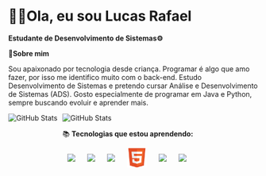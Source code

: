 <h1>🧑‍🦱Ola, eu sou Lucas Rafael</h1>

**Estudante de Desenvolvimento de Sistemas⚙️**

**🔎Sobre mim**

Sou apaixonado por tecnologia desde criança. Programar é algo que amo fazer, por isso me identifico muito com o back-end. Estudo Desenvolvimento de Sistemas e pretendo cursar Análise e Desenvolvimento de Sistemas (ADS). Gosto especialmente de programar em Java e Python, sempre buscando evoluir e aprender mais.

<img 
    align="left" 
    alt="GitHub Stats" 
    height="160" 
    style="padding-right: 10px;" 
    src="https://github-readme-stats.vercel.app/api?username=DevLucasRDS&show_icons=true&theme=tokyonight&include_all_commits=true&locale=pt-br" 
/>
<img 
      alt="GitHub Stats" 
      height="160" 
      src="https://github-readme-stats.vercel.app/api/top-langs/?username=DevLucasRDS&theme=tokyonight&layout=compact&custom_title=Tecnologias&langs_count=5" 
  />

📚 **Tecnologias que estou aprendendo:**
<div style="display: inline_block">

   <img align="center" width=40 heght=30 hspace=10 src="https://cdn.jsdelivr.net/gh/devicons/devicon@latest/icons/java/java-original.svg" />
   <img align="center" width=40 heght=30 hspace=10 src="https://cdn.jsdelivr.net/gh/devicons/devicon@latest/icons/mysql/mysql-original.svg" />
   <img align="center" width=40 heght=30 hspace=10 src="https://cdn.jsdelivr.net/gh/devicons/devicon@latest/icons/python/python-original-wordmark.svg" />
   <img align="center" width=40 heght=30 hspace=10 src="https://raw.githubusercontent.com/devicons/devicon/master/icons/html5/html5-original.svg" />
   <img align="center" width=40 heght=30 hspace=10 src="https://cdn.jsdelivr.net/gh/devicons/devicon@latest/icons/css3/css3-original.svg" />
   <img align="center" width=40 heght=30 hspace=10 src="https://cdn.jsdelivr.net/gh/devicons/devicon@latest/icons/git/git-original.svg" />
  </div>
</div>
